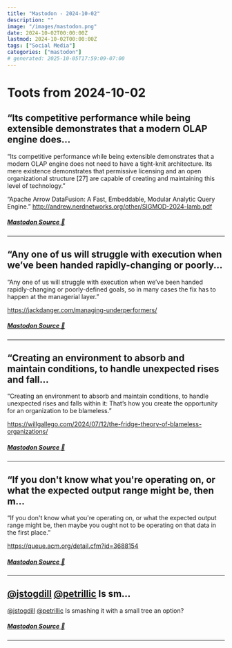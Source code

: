 ```yaml
---
title: "Mastodon - 2024-10-02"
description: ""
image: "/images/mastodon.png"
date: 2024-10-02T00:00:00Z
lastmod: 2024-10-02T00:00:00Z
tags: ["Social Media"]
categories: ["mastodon"]
# generated: 2025-10-05T17:59:09-07:00
---
```


# Toots from 2024-10-02

## “Its competitive performance while being extensible demonstrates that a modern OLAP engine does...

“Its competitive performance while being extensible demonstrates that a modern OLAP engine does not need to have a tight-knit architecture. Its mere existence demonstrates that permissive licensing and an open organizational structure [27] are capable of creating and maintaining this level of technology.”

“Apache Arrow DataFusion: A Fast, Embeddable, Modular Analytic Query Engine.” <http://andrew.nerdnetworks.org/other/SIGMOD-2024-lamb.pdf>

##### [Mastodon Source 🐘](https://hachyderm.io/@mweagle/113238028192435596)

---

## “Any one of us will struggle with execution when we’ve been handed rapidly-changing or poorly...

“Any one of us will struggle with execution when we’ve been handed rapidly-changing or poorly-defined goals, so in many cases the fix has to happen at the managerial layer.”

<https://jackdanger.com/managing-underperformers/>

##### [Mastodon Source 🐘](https://hachyderm.io/@mweagle/113235660929392590)

---

## “Creating an environment to absorb and maintain conditions, to handle unexpected rises and fall...

“Creating an environment to absorb and maintain conditions, to handle unexpected rises and falls within it: That’s how you create the opportunity for an organization to be blameless.”

<https://willgallego.com/2024/07/12/the-fridge-theory-of-blameless-organizations/>

##### [Mastodon Source 🐘](https://hachyderm.io/@mweagle/113235635243187171)

---

## “If you don't know what you're operating on, or what the expected output range might be, then m...

“If you don't know what you're operating on, or what the expected output range might be, then maybe you ought not to be operating on that data in the first place.”

<https://queue.acm.org/detail.cfm?id=3688154>

##### [Mastodon Source 🐘](https://hachyderm.io/@mweagle/113235455452027589)

---

## [@jstogdill](https://mstdn.social/@jstogdill) [@petrillic](https://hachyderm.io/@petrillic) Is sm...

[@jstogdill](https://mstdn.social/@jstogdill) [@petrillic](https://hachyderm.io/@petrillic) Is smashing it with a small tree an option?

##### [Mastodon Source 🐘](https://hachyderm.io/@mweagle/113235269453361367)

---

